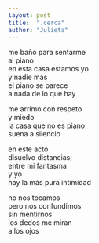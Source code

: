 ```yaml
---
layout: post
title:  ".cerca"
author: "Julieta"
---
```


me baño para sentarme  
al piano  
en esta casa estamos yo  
y nadie más  
el piano se parece  
a nada de lo que hay

me arrimo con respeto  
y miedo  
la casa que no es piano  
suena a silencio 

en este acto  
disuelvo distancias;  
entre mi fantasma  
y yo  
hay la más pura intimidad

no nos tocamos  
pero nos confundimos  
sin mentirnos  
los dedos me miran  
a los ojos
